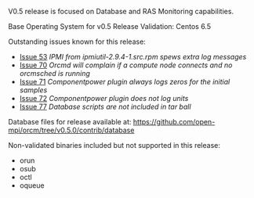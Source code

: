 V0.5 release is focused on Database and RAS Monitoring capabilities.

Base Operating System for v0.5 Release Validation: Centos 6.5

Outstanding issues known for this release:
* [Issue 53](https://github.com/open-mpi/orcm/issues/53) _IPMI from ipmiutil-2.9.4-1.src.rpm spews extra log messages_
* [Issue 70](https://github.com/open-mpi/orcm/issues/70) _Orcmd will complain if a compute node connects and no orcmsched is running_
* [Issue 71](https://github.com/open-mpi/orcm/issues/71) _Componentpower plugin always logs zeros for the initial samples_
* [Issue 72](https://github.com/open-mpi/orcm/issues/72) _Componentpower plugin does not log units_
* [Issue 77](https://github.com/open-mpi/orcm/issues/77) _Database scripts are not included in tar ball_

Database files for release available at:
https://github.com/open-mpi/orcm/tree/v0.5.0/contrib/database

Non-validated binaries included but not supported in this release:
* orun
* osub
* octl
* oqueue